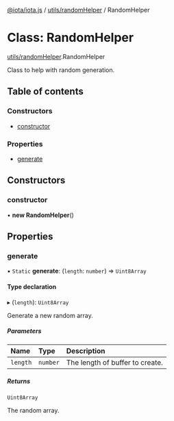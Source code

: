 [@iota/iota.js](../README.md) / [utils/randomHelper](../modules/utils_randomhelper.md) / RandomHelper

# Class: RandomHelper

[utils/randomHelper](../modules/utils_randomhelper.md).RandomHelper

Class to help with random generation.

## Table of contents

### Constructors

- [constructor](utils_randomhelper.randomhelper.md#constructor)

### Properties

- [generate](utils_randomhelper.randomhelper.md#generate)

## Constructors

### constructor

• **new RandomHelper**()

## Properties

### generate

▪ `Static` **generate**: (`length`: `number`) => `Uint8Array`

#### Type declaration

▸ (`length`): `Uint8Array`

Generate a new random array.

##### Parameters

| Name | Type | Description |
| :------ | :------ | :------ |
| `length` | `number` | The length of buffer to create. |

##### Returns

`Uint8Array`

The random array.
